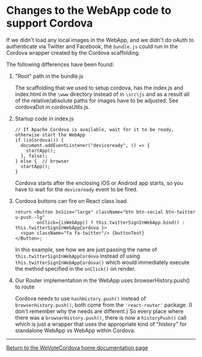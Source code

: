 # Changes to the WebApp code to support Cordova

If we didn't load any local images in the WebApp, and we didn't do oAuth to authenticate via Twitter and Facebook, 
the `bundle.js` could run in the Cordova wrapper created by the Cordova scaffolding.

The following differences have been found:

1. "Root" path in the bundle.js

    The scaffolding that we used to setup cordova, has the index.js and index.html in the `\www` directory
    instead of in `\src\js` and as a result all of the relative/absolute paths for images have to
    be adjusted.  See cordovaDot in cordovaUtils.js.

1. Startup code in index.js

   ```
   // If Apache Cordova is available, wait for it to be ready, otherwise start the WebApp
   if (isCordova()) {
     document.addEventListener("deviceready", () => {
       startApp();
     }, false);
   } else {  // browser
     startApp();
   }
    ```
    Cordova starts after the enclosing iOS or Android app starts, so you have to wait for the
    `deviceready` event to be fired.

1.  Cordova buttons can fire on React class load

    ```
    return <Button bsSize="large" className="btn btn-social btn-twitter u-push--lg"
            onClick={isWebApp() ? this.twitterSignInWebApp.bind() : this.twitterSignInWebAppCordova }>
      <span className="fa fa-twitter"/> {buttonText}
    </Button>;
    ```
    
    In this example, see how we are just passing the name of `this.twitterSignInWebAppCordova` instead of
    using `this.twitterSignInWebAppCordova()` which would immediately execute the method specified in the `onClick()` on
    render.

1. Our Router implementation in the WebApp uses browserHistory.push() to route

    Cordova needs to use `hashHistory.push()` instead of `browserHistory.push()`, both come from the `'react-router'` package.  (I don't 
    remember why the needs are different.)  So every place where there was a `browserHistory.push()`, there is now a `historyPush()` call which is just
    a wrapper that uses the appropriate kind of "history" for standalone WebApp vs WebApp within Cordova. 
    
    
_______  
    
[Return to the WeVoteCordova home documentation page ](/README.md)